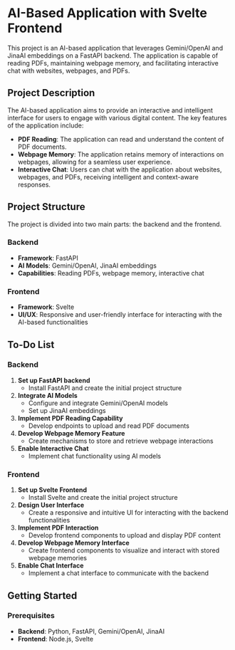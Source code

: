 # AI-Based Application with Svelte Frontend

This project is an AI-based application that leverages Gemini/OpenAI and JinaAI embeddings on a FastAPI backend. The application is capable of reading PDFs, maintaining webpage memory, and facilitating interactive chat with websites, webpages, and PDFs.

## Project Description

The AI-based application aims to provide an interactive and intelligent interface for users to engage with various digital content. The key features of the application include:

- **PDF Reading**: The application can read and understand the content of PDF documents.
- **Webpage Memory**: The application retains memory of interactions on webpages, allowing for a seamless user experience.
- **Interactive Chat**: Users can chat with the application about websites, webpages, and PDFs, receiving intelligent and context-aware responses.

## Project Structure

The project is divided into two main parts: the backend and the frontend.

### Backend

- **Framework**: FastAPI
- **AI Models**: Gemini/OpenAI, JinaAI embeddings
- **Capabilities**: Reading PDFs, webpage memory, interactive chat

### Frontend

- **Framework**: Svelte
- **UI/UX**: Responsive and user-friendly interface for interacting with the AI-based functionalities

## To-Do List

### Backend

1. **Set up FastAPI backend**
   - Install FastAPI and create the initial project structure
2. **Integrate AI Models**
   - Configure and integrate Gemini/OpenAI models
   - Set up JinaAI embeddings
3. **Implement PDF Reading Capability**
   - Develop endpoints to upload and read PDF documents
4. **Develop Webpage Memory Feature**
   - Create mechanisms to store and retrieve webpage interactions
5. **Enable Interactive Chat**
   - Implement chat functionality using AI models

### Frontend

1. **Set up Svelte Frontend**
   - Install Svelte and create the initial project structure
2. **Design User Interface**
   - Create a responsive and intuitive UI for interacting with the backend functionalities
3. **Implement PDF Interaction**
   - Develop frontend components to upload and display PDF content
4. **Develop Webpage Memory Interface**
   - Create frontend components to visualize and interact with stored webpage memories
5. **Enable Chat Interface**
   - Implement a chat interface to communicate with the backend

## Getting Started

### Prerequisites

- **Backend**: Python, FastAPI, Gemini/OpenAI, JinaAI
- **Frontend**: Node.js, Svelte
